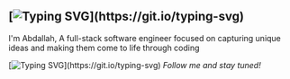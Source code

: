 ## [![Typing SVG](https://readme-typing-svg.demolab.com?font=Fira+Code&duration=2000&pause=1000&width=435&lines=About+me...)](https://git.io/typing-svg)
I'm Abdallah, A full-stack software engineer focused on capturing unique ideas and making them come to life through coding

[![Typing SVG](https://readme-typing-svg.demolab.com?font=Fira+Code&duration=2000&pause=1000&width=435&lines=I%E2%80%99m+currently+working+on+...)](https://git.io/typing-svg)
*Follow me and stay tuned!*
<!--

Here are some ideas to get you started:

- 🔭 I’m currently working on ...
- 🌱 I’m currently learning ...
- 👯 I’m looking to collaborate on ...
- 🤔 I’m looking for help with ...
- 💬 Ask me about ...
- 📫 How to reach me: ...
- 😄 Pronouns: ...
- ⚡ Fun fact: ...
-->
